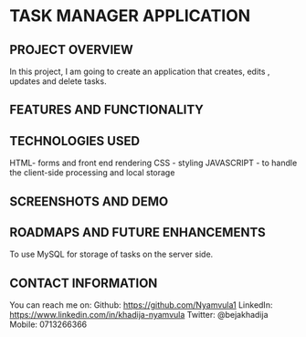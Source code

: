 # TASK MANAGER APPLICATION #


## PROJECT OVERVIEW ##
 In this project, I am going to create an application that creates, edits , updates and delete tasks.

## FEATURES AND FUNCTIONALITY ##


## TECHNOLOGIES USED ##
 HTML- forms and front end rendering
 CSS - styling
 JAVASCRIPT - to handle the client-side processing and local storage

## SCREENSHOTS AND DEMO ##


## ROADMAPS AND FUTURE ENHANCEMENTS
 To use MySQL for storage of tasks on the server side.

## CONTACT INFORMATION ##
 You can reach me on:
     Github: https://github.com/Nyamvula1
     LinkedIn: https://www.linkedin.com/in/khadija-nyamvula
     Twitter: @bejakhadija
     Mobile: 0713266366

